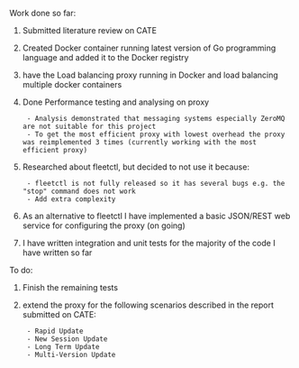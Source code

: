 Work done so far:

1. Submitted literature review on CATE

1. Created Docker container running latest version of Go programming language and added it to the Docker registry 

1. have the Load balancing proxy running in Docker and load balancing multiple docker containers
   
1. Done Performance testing and analysing on proxy

        - Analysis demonstrated that messaging systems especially ZeroMQ are not suitable for this project
        - To get the most efficient proxy with lowest overhead the proxy was reimplemented 3 times (currently working with the most efficient proxy)

1. Researched about fleetctl, but decided to not use it because:

        - fleetctl is not fully released so it has several bugs e.g. the "stop" command does not work
        - Add extra complexity  
        
1. As an alternative to fleetctl I have implemented a basic JSON/REST web service for configuring the proxy (on going)

1. I have written integration and unit tests for the majority of the code I have written so far

To do:

1. Finish the remaining tests

1. extend the proxy for the following scenarios described in the report submitted on CATE: 

        - Rapid Update 
        - New Session Update
        - Long Term Update 
        - Multi-Version Update
        


  
